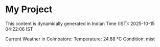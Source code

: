 # My Project

This content is dynamically generated in Indian Time (IST): 2025-10-15 04:22:06 IST


Current Weather in Coimbatore:
Temperature: 24.88 °C
Condition: mist
